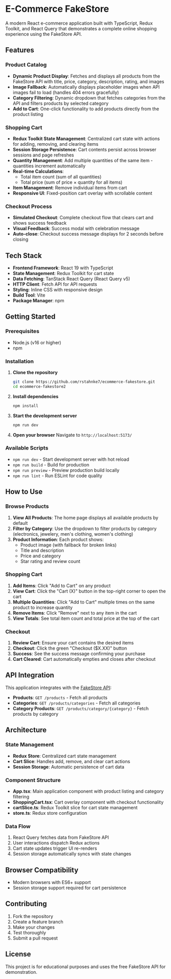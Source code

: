 # E-Commerce FakeStore

A modern React e-commerce application built with TypeScript, Redux Toolkit, and React Query that demonstrates a complete online shopping experience using the FakeStore API.

## Features

### Product Catalog
- **Dynamic Product Display**: Fetches and displays all products from the FakeStore API with title, price, category, description, rating, and images
- **Image Fallback**: Automatically displays placeholder images when API images fail to load (handles 404 errors gracefully)
- **Category Filtering**: Dynamic dropdown that fetches categories from the API and filters products by selected category
- **Add to Cart**: One-click functionality to add products directly from the product listing

### Shopping Cart
- **Redux Toolkit State Management**: Centralized cart state with actions for adding, removing, and clearing items
- **Session Storage Persistence**: Cart contents persist across browser sessions and page refreshes
- **Quantity Management**: Add multiple quantities of the same item - quantities increment automatically
- **Real-time Calculations**: 
  - Total item count (sum of all quantities)
  - Total price (sum of price × quantity for all items)
- **Item Management**: Remove individual items from cart
- **Responsive UI**: Fixed-position cart overlay with scrollable content

### Checkout Process
- **Simulated Checkout**: Complete checkout flow that clears cart and shows success feedback
- **Visual Feedback**: Success modal with celebration message
- **Auto-close**: Checkout success message displays for 2 seconds before closing

## Tech Stack

- **Frontend Framework**: React 19 with TypeScript
- **State Management**: Redux Toolkit for cart state
- **Data Fetching**: TanStack React Query (React Query v5)
- **HTTP Client**: Fetch API for API requests
- **Styling**: Inline CSS with responsive design
- **Build Tool**: Vite
- **Package Manager**: npm

## Getting Started

### Prerequisites
- Node.js (v16 or higher)
- npm

### Installation

1. **Clone the repository**
   ```bash
   git clone https://github.com/rstahnke7/ecommerce-fakestore.git
   cd ecommerce-fakestore2
   ```

2. **Install dependencies**
   ```bash
   npm install
   ```

3. **Start the development server**
   ```bash
   npm run dev
   ```

4. **Open your browser**
   Navigate to `http://localhost:5173/`

### Available Scripts

- `npm run dev` - Start development server with hot reload
- `npm run build` - Build for production
- `npm run preview` - Preview production build locally
- `npm run lint` - Run ESLint for code quality

## How to Use

### Browse Products
1. **View All Products**: The home page displays all available products by default
2. **Filter by Category**: Use the dropdown to filter products by category (electronics, jewelery, men's clothing, women's clothing)
3. **Product Information**: Each product shows:
   - Product image (with fallback for broken links)
   - Title and description
   - Price and category
   - Star rating and review count

### Shopping Cart
1. **Add Items**: Click "Add to Cart" on any product
2. **View Cart**: Click the "Cart (X)" button in the top-right corner to open the cart
3. **Multiple Quantities**: Click "Add to Cart" multiple times on the same product to increase quantity
4. **Remove Items**: Click "Remove" next to any item in the cart
5. **View Totals**: See total item count and total price at the top of the cart

### Checkout
1. **Review Cart**: Ensure your cart contains the desired items
2. **Checkout**: Click the green "Checkout ($X.XX)" button
3. **Success**: See the success message confirming your purchase
4. **Cart Cleared**: Cart automatically empties and closes after checkout

## API Integration

This application integrates with the [FakeStore API](https://fakestoreapi.com/):

- **Products**: `GET /products` - Fetch all products
- **Categories**: `GET /products/categories` - Fetch all categories  
- **Category Products**: `GET /products/category/{category}` - Fetch products by category

## Architecture

### State Management
- **Redux Store**: Centralized cart state management
- **Cart Slice**: Handles add, remove, and clear cart actions
- **Session Storage**: Automatic persistence of cart data

### Component Structure
- **App.tsx**: Main application component with product listing and category filtering
- **ShoppingCart.tsx**: Cart overlay component with checkout functionality
- **cartSlice.ts**: Redux Toolkit slice for cart state management
- **store.ts**: Redux store configuration

### Data Flow
1. React Query fetches data from FakeStore API
2. User interactions dispatch Redux actions
3. Cart state updates trigger UI re-renders
4. Session storage automatically syncs with state changes

## Browser Compatibility

- Modern browsers with ES6+ support
- Session storage support required for cart persistence

## Contributing

1. Fork the repository
2. Create a feature branch
3. Make your changes
4. Test thoroughly
5. Submit a pull request

## License

This project is for educational purposes and uses the free FakeStore API for demonstration.
